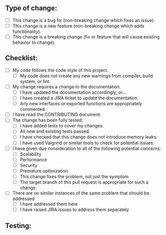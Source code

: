 <!-- Thank you for submitting a pull request to the HPCC project

 PLEASE READ the following before proceeding.

 Lines in comments may be deleted from the comment before you submit.
 Other lines should be modified appropriately and left in place.

 This project only accepts pull requests related to open JIRA issues.
 If suggesting a new feature or change, please discuss it in a JIRA issue first.
 If fixing a bug, there should be an issue describing it with steps to reproduce.
 The title line of the pull request (and of each commit within it) should refer to the
 associated issue using the format:

 HPCC-nnnnn Short description of issue

 This will allow the Jira ticket to be automatically updated to refer to this pull request,and
 and will ensure that the automatically-generated changelog is properly formatted.
 Where a pull request contains a single commit the pull request title will be set automatically,
 assuming that the commit has followed the proper guidelines.

 Please go over all the following points, and put an `x` in all the boxes that apply. You may find
 it easier to press the 'Create' button first then click on the checkboxes to edit the comment.
-->

## Type of change:
- [ ] This change is a bug fix (non-breaking change which fixes an issue).
- [ ] This change is a new feature (non-breaking change which adds functionality).
- [ ] This change is a breaking change (fix or feature that will cause existing behavior to change).

## Checklist:
- [ ] My code follows the code style of this project.
  - [ ] My code does not create any new warnings from compiler, build system, or lint.
- [ ] My change requires a change to the documentation.
  - [ ] I have updated the documentation accordingly, or...
  - [ ] I have created a JIRA ticket to update the documentation.
  - [ ] Any new interfaces or exported functions are appropriately commented.
- [ ] I have read the CONTRIBUTING document.
- [ ] The change has been fully tested:
  - [ ] I have added tests to cover my changes.
  - [ ] All new and existing tests passed.
  - [ ] I have checked that this change does not introduce memory leaks.
  - [ ] I have used Valgrind or similar tools to check for potential issues.
- [ ] I have given due consideration to all of the following potential concerns:
  - [ ] Scalability
  - [ ] Performance
  - [ ] Security
  - [ ] Premature optimization
  - [ ] This change fixes the problem, not just the symptom
  - [ ] The target branch of this pull request is appropriate for such a change.
- [ ] There are no similar instances of the same problem that should be addressed
  - [ ] I have addressed them here
  - [ ] I have raised JIRA issues to address them separately

## Testing:
<!-- Please describe how this change has been tested.-->

<!-- Thank you for taking the time to submit this pull request and to answer all of the above-->
